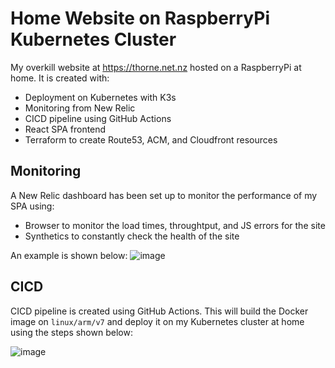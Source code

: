 
# Home Website on RaspberryPi Kubernetes Cluster 

My overkill website at https://thorne.net.nz hosted on a RaspberryPi at home. It is created with:
- Deployment on Kubernetes with K3s
- Monitoring from New Relic 
- CICD pipeline using GitHub Actions
- React SPA frontend
- Terraform to create Route53, ACM, and Cloudfront resources

## Monitoring 
A New Relic dashboard has been set up to monitor the performance of my SPA using:
- Browser to monitor the load times, throughtput, and JS errors for the site
- Synthetics to constantly check the health of the site

An example is shown below:
![image](https://user-images.githubusercontent.com/52871491/98344751-92715f80-2078-11eb-8e5e-26ea087cb213.png)

## CICD
CICD pipeline is created using GitHub Actions. This will build the Docker image on `linux/arm/v7` and deploy it on my Kubernetes cluster at home using the steps shown below:

![image](https://user-images.githubusercontent.com/52871491/98346035-517a4a80-207a-11eb-8889-26db4f66a93d.png)
